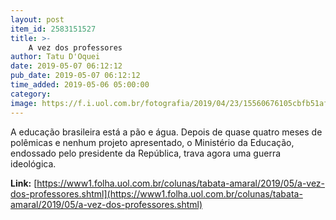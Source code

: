 ```yaml
---
layout: post
item_id: 2583151527
title: >-
    A vez dos professores
author: Tatu D'Oquei
date: 2019-05-07 06:12:12
pub_date: 2019-05-07 06:12:12
time_added: 2019-05-06 05:00:00
category: 
image: https://f.i.uol.com.br/fotografia/2019/04/23/15560676105cbfb51af1cce_1556067610_3x2_rt.jpg
---
```


A educação brasileira está a pão e água. Depois de quase quatro meses de polêmicas e nenhum projeto apresentado, o Ministério da Educação, endossado pelo presidente da República, trava agora uma guerra ideológica.

**Link:** [https://www1.folha.uol.com.br/colunas/tabata-amaral/2019/05/a-vez-dos-professores.shtml](https://www1.folha.uol.com.br/colunas/tabata-amaral/2019/05/a-vez-dos-professores.shtml)

